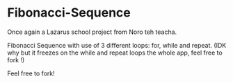 Fibonacci-Sequence
==================
Once again a Lazarus school project from Noro teh teacha.

Fibonacci Sequence with use of 3 different loops: for, while and repeat. 
(IDK why but it freezes on the while and repeat loops the whole app, feel free to fork !)

Feel free to fork!
